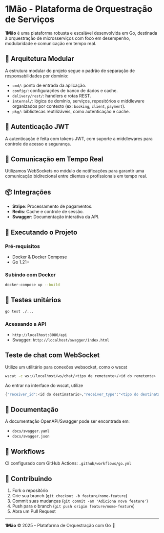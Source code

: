 # 1Mão - Plataforma de Orquestração de Serviços

**1Mão** é uma plataforma robusta e escalável desenvolvida em Go, destinada à orquestração de microsserviços com foco em desempenho, modularidade e comunicação em tempo real.

## 🧩 Arquitetura Modular

A estrutura modular do projeto segue o padrão de separação de responsabilidades por domínio:

- `cmd/`: ponto de entrada da aplicação.
- `config/`: configurações de banco de dados e cache.
- `delivery/rest/`: handlers e rotas REST.
- `internal/`: lógica de domínio, serviços, repositórios e middleware organizados por contexto (ex: `booking`, `client`, `payment`).
- `pkg/`: bibliotecas reutilizáveis, como autenticação e cache.

## 🔐 Autenticação JWT

A autenticação é feita com tokens JWT, com suporte a middlewares para controle de acesso e segurança.

## 🔄 Comunicação em Tempo Real

Utilizamos WebSockets no módulo de notificações para garantir uma comunicação bidirecional entre clientes e profissionais em tempo real.

## 📦 Integrações

- **Stripe**: Processamento de pagamentos.
- **Redis**: Cache e controle de sessão.
- **Swagger**: Documentação interativa da API.

## 🚀 Executando o Projeto

### Pré-requisitos

- Docker & Docker Compose
- Go 1.21+

### Subindo com Docker

```bash
docker-compose up --build
```

## 🧪 Testes unitários

```bash
go test ./...
```

### Acessando a API

- `http://localhost:8080/api`
- Swagger: `http://localhost/swagger/index.html`

## Teste de chat com WebSocket

Utilize um utilitário para conexões websocket, como o wscat

```bash
wscat -c ws://localhost/ws/chat/<tipo de remetente>/<id do remetente>
```

Ao entrar na interface do wscat, utilize
```bash
{"receiver_id":<id do destinatario>,"receiver_type":"<tipo do destinatário>","content":"mensagem a ser enviada"}
```


## 📁 Documentação

A documentação OpenAPI/Swagger pode ser encontrada em:

- `docs/swagger.yaml`
- `docs/swagger.json`

## 📂 Workflows

CI configurado com GitHub Actions: `.github/workflows/go.yml`

## 🤝 Contribuindo

1. Fork o repositório
2. Crie sua branch (`git checkout -b feature/nome-feature`)
3. Commit suas mudanças (`git commit -am 'Adiciona nova feature'`)
4. Push para o branch (`git push origin feature/nome-feature`)
5. Abra um Pull Request

---

**1Mão** © 2025 - Plataforma de Orquestração com Go 🚀
